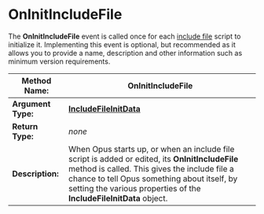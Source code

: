 # OnInitIncludeFile

The **OnInitIncludeFile** event is called once for each [include file](/Manual/scripting/script_add-ins/include_files.md) script to initialize it. Implementing this event is optional, but recommended as it allows you to provide a name, description and other information such as minimum version requirements.

| **Method Name:** | OnInitIncludeFile |
| --- | --- |
| **Argument Type:** | **[IncludeFileInitData](../scripting_objects/includefileinitdata.md)** |
| **Return Type:** | *none* |
| **Description:** | When Opus starts up, or when an include file script is added or edited, its **OnInitIncludeFile** method is called. This gives the include file a chance to tell Opus something about itself, by setting the various properties of the **IncludeFileInitData** object. |

